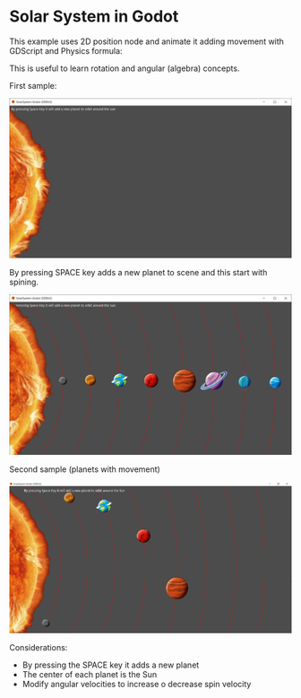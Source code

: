 # Solar System in Godot

This example uses 2D position node and animate it adding movement with GDScript and Physics formula:

This is useful to learn rotation and angular (algebra) concepts.

First sample:

![Solar System](https://github.com/ncdev2015/CircularPositioningOfElements/blob/master/assets/example_1.png)

By pressing SPACE key adds a new planet to scene and this start with spining.

![Solar System](https://github.com/ncdev2015/CircularPositioningOfElements/blob/master/assets/example_2.png)

Second sample (planets with movement)

![Solar System](https://github.com/ncdev2015/CircularPositioningOfElements/blob/master/assets/updated.png)

Considerations:
- By pressing the SPACE key it adds a new planet
- The center of each planet is the Sun
- Modify angular velocities to increase o decrease spin velocity
